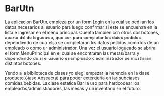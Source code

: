 # BarUtn
La aplicacion BarUtn, empieza por un form Login en la cual se pediran los datos necesarios al usuario para luego confirmar si este se encuentra en la lista e ingresar en el menu principal.
Cuenta tambien con otros dos botones, aparte del de loguearse, que son para completar los datos pedidos, dependiendo de cual elija se completaran los datos pedidos como los de un empleado o como un administrador.
Una vez el usuario logueado se abrira el form MenuPrincipal en el cual se encontraran las mesas/barra y dependiendo de si el usuario es empleado o administrador se mostraran distintos botones.

Yendo a la biblioteca de clases yo elegi empezar la herencia en la clase producto(Clase Abstracta) para poder extenderla en las subclases comidas/bebidas.
La clase estatica Bar la uso para hardcodear los empleados/administradores, las mesas y un inventario en el futuro.